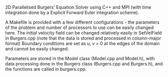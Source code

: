2D Parallelised Burgers' Equation Solver using C++ and MPI (with time integration done by a Explicit Forward Euler integration scheme).

A Makefile is provided with a few different configurations - the parameters of the problem and number of processors to use can be easily changed here.
The initial velocity field can be changed relatively easily in SetVelField in Burgers.cpp (note that the data is stored and processed in column-major format)
Boundary conditions are set as u, v = 0 at the edges of the domain and cannot be easily changed.

Parameters are stored in the Model class (Model.cpp and Model.h), with data processing done in the Burgers class (Burgers.cpp and Burgers.h), and the functions are called in burgers.cpp.

 




